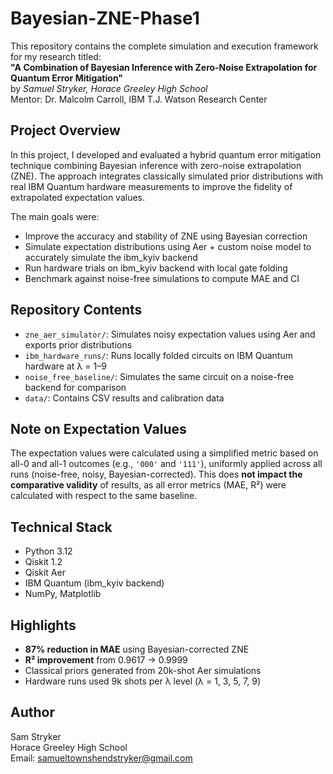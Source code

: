 # Bayesian-ZNE-Phase1

This repository contains the complete simulation and execution framework for my research titled:  
**"A Combination of Bayesian Inference with Zero-Noise Extrapolation for Quantum Error Mitigation"**  
by *Samuel Stryker, Horace Greeley High School*  
Mentor: Dr. Malcolm Carroll, IBM T.J. Watson Research Center


##  Project Overview

In this project, I developed and evaluated a hybrid quantum error mitigation technique combining Bayesian inference with zero-noise extrapolation (ZNE). The approach integrates classically simulated prior distributions with real IBM Quantum hardware measurements to improve the fidelity of extrapolated expectation values.

The main goals were:
- Improve the accuracy and stability of ZNE using Bayesian correction
- Simulate expectation distributions using Aer + custom noise model to accurately simulate the ibm_kyiv backend
- Run hardware trials on ibm_kyiv backend with local gate folding
- Benchmark against noise-free simulations to compute MAE and CI

##  Repository Contents

- `zne_aer_simulator/`: Simulates noisy expectation values using Aer and exports prior distributions
- `ibm_hardware_runs/`: Runs locally folded circuits on IBM Quantum hardware at λ = 1–9
- `noise_free_baseline/`: Simulates the same circuit on a noise-free backend for comparison
- `data/`: Contains CSV results and calibration data

##  Note on Expectation Values

The expectation values were calculated using a simplified metric based on all-0 and all-1 outcomes (e.g., `'000'` and `'111'`), uniformly applied across all runs (noise-free, noisy, Bayesian-corrected). This does **not impact the comparative validity** of results, as all error metrics (MAE, R²) were calculated with respect to the same baseline.

##  Technical Stack

- Python 3.12
- Qiskit 1.2
- Qiskit Aer
- IBM Quantum (ibm_kyiv backend)
- NumPy, Matplotlib

##  Highlights

- **87% reduction in MAE** using Bayesian-corrected ZNE
- **R² improvement** from 0.9617 → 0.9999
- Classical priors generated from 20k-shot Aer simulations
- Hardware runs used 9k shots per λ level (λ = 1, 3, 5, 7, 9)

##  Author

Sam Stryker  
Horace Greeley High School  
Email: samueltownshendstryker@gmail.com
